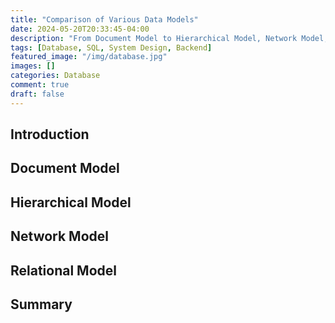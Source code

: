 ```yaml
---
title: "Comparison of Various Data Models"
date: 2024-05-20T20:33:45-04:00
description: "From Document Model to Hierarchical Model, Network Model, and Relational Model."
tags: [Database, SQL, System Design, Backend]
featured_image: "/img/database.jpg"
images: []
categories: Database
comment: true
draft: false
---
```


## Introduction

## Document Model

## Hierarchical Model

## Network Model

## Relational Model

## Summary